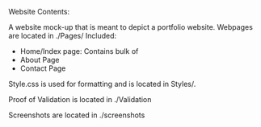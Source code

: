 Website Contents:

A website mock-up that is meant to depict a portfolio website.
Webpages are located in ./Pages/ Included:
- Home/Index page: Contains bulk of 
- About Page
- Contact Page

Style.css is used for formatting and is located in Styles/.

Proof of Validation is located in ./Validation

Screenshots are located in ./screenshots
